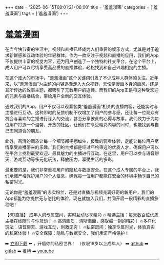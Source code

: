 +++
date = '2025-06-15T08:01:21+08:00'
title = '羞羞漫画'
categories = ['羞羞漫画']
tags = ['羞羞漫画']
+++

# 羞羞漫画

在当今快节奏的生活中，视频和直播已经成为人们重要的娱乐方式，尤其是对于追求新鲜感和互动体验的年轻群体。作为一款专注于视频和直播的应用，我们的App不仅提供丰富的视觉内容，还为用户创造了一个独特的社交平台。在这个平台上，成人用户可以尽情享受高品质的直播体验，轻松找到和自己兴趣相投的主播。

在这个庞大的市场中，“羞羞漫画”这个关键词引发了不少成年人群体的关注。近年来，以“羞羞漫画”为主题的内容逐渐走入大众视野，无论是漫画本身的画风，还是其所传达的故事主题，都吸引了无数用户的追捧。而我们的App正是将这种受欢迎的元素与直播结合，带给用户全新的交互体验。

通过我们的App，用户不仅可以观看各类“羞羞漫画”相关的直播内容，还能实时与主播进行互动。这种即时的反馈机制不仅增加了用户的参与感，还让每一位观众有机会与喜欢的主播进行深入的交流，甚至分享彼此的心得与故事。我们致力于为每位用户打造一个温馨、开放的社区，让他们在享受精彩内容的同时，也能找到与自己志同道合的朋友。

此外，高清的画质让每一个细节都栩栩如生，极致的观看体验，定能让每位用户尽情享受直播带来的乐趣。我们的主播都是经过严格筛选的优质人才，确保用户可以在平台上找到最受欢迎、最具魅力的主播进行互动。在这里，用户可以参与语音聊天、游戏互动等多元化玩法，释放压力，享受生活的多彩。

最重要的是，我们非常重视用户的隐私与数据安全。在这个成人专属的平台上，我们承诺严格保护用户的个人信息，确保每一位用户都能在安全的环境中畅享自己的私密时光。

无论你是“羞羞漫画”的忠实粉丝，还是对直播与视频充满好奇的新用户，我们的App都能为你提供无与伦比的体验。现在就加入我们，共同开启一段精彩的直播旅程吧！

【6D直播】
成年人的专属空间，实时互动尽享精彩
🔥 精选主播：每天数百位优质主播在线随时与你互动！
🔥 高清画质：清晰画面，感受每一刻的精彩！
🔥多样化玩法：语音聊天、游戏互动，刺激无穷！
🔥私密房间：独享专属时光，体验真实的私密体验！
🔥安全保障：隐私与数据安全，我们承诺严格保护！

➡️ [立即下载](https://down123.s3.ap-east-1.amazonaws.com/down/down.html?channelCode=blog) ⬅️ ，开启你的私密世界！
（仅限18岁以上成年人）
➡️ [github](https://aldult-live.github.io/)
➡️ [gitlab](https://seo-09598d.gitlab.io/)
➡️ [推特](https://x.com/wegame33)
➡️ [youtube](https://www.youtube.com/@6Dlive)

---
